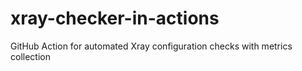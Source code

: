 # xray-checker-in-actions
GitHub Action for automated Xray configuration checks with metrics collection
